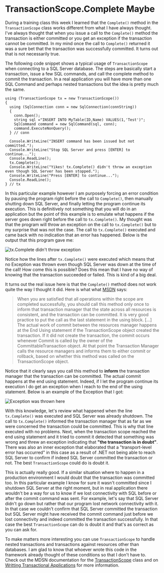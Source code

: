 # TransactionScope.Complete Maybe
During a training class this week I learned that the `Complete()` method in the `TransactionScope` class works different from what I have always thought. I've always thought that when you issue a call to the `Complete()` method the transaction is either committed or you get an exception if the transaction cannot be committed. In my mind once the call to `Complete()` returned it was a sure bet that the transaction was successfully committed. It turns out that is not necessarily true.

The following code snippet shows a typical usage of `TransactionScope` when connecting to a SQL Server database. The steps are basically start a transaction, issue a few SQL commands, and call the complete method to commit the transaction. In a real application you will have more than one SQL Command and perhaps nested transactions but the idea is pretty much the same.

```code
using (TransactionScope tx = new TransactionScope())
{
  using (SqlConnection conn = new SqlConnection(connString))
  {
    conn.Open();
    string sql ="INSERT INTO MyTable(ID,Name) VALUES(1,'Test')";
    SqlCommand command = new SqlCommand(sql, conn);
    command.ExecuteNonQuery();
  } // conn

  Console.WriteLine("INSERT command has been issued but not committed.");
  Console.WriteLine("Stop SQL Server and press [ENTER] to continue...");
  Console.ReadLine();
  tx.Complete();
  Console.WriteLine("Yikes! tx.Complete() didn't throw an exception even though SQL Server has been stopped.");
  Console.WriteLine("Press [ENTER] to continue...");
  Console.ReadLine();
} // tx
```

In this particular example however I am purposely forcing an error condition by pausing the program right before the call to `Complete()`, then manually shutting down SQL Server, and finally letting the program continue its execution. This is definitively not something that you will do in an application but the point of this example is to emulate what happens if the server goes down right before the call to `tx.Complete()`. My thought was that the program will throw an exception on the call to `tx.Complete()` but to my surprise that was not the case. The call to `tx.Complete()` executed and came back with no indication that an error has happened. Below is the output that this program gave me:

![tx.Complete didn't throw exception](https://hectorcorrea.com/images/txComplete.jpg)

Notice how the lines after `tx.Complete()` were executed which means that no Exception was thrown even though SQL Server was down at the time of the call! How come this is possible? Does this mean that I have no way of knowing that the transaction succeeded or failed. This is kind of a big deal.

It turns out the real issue here is that the `Complete()` method does not work quite the way I thought it did. Here is what what [MSDN](http://msdn.microsoft.com/en-us/library/system.transactions.transactionscope.complete.aspx) says:

> When you are satisfied that all operations within the scope are completed successfully, you should call this method only once to inform that transaction manager that the state across all resources is consistent, and the transaction can be committed. It is very good practice to put the call as the last statement in the using block. [...] The actual work of commit between the resources manager happens at the End Using statement if the TransactionScope object created the transaction. If it did not create the transaction, the commit occurs whenever Commit is called by the owner of the CommittableTransaction object. At that point the Transaction Manager calls the resource managers and informs them to either commit or rollback, based on whether this method was called on the TransactionScope object.

Notice that it clearly says you call this method to **inform** the transaction manager that the transaction can be committed. The actual commit happens at the end using statement. Indeed, if I let the program continue its execution I do get an exception when I reach to the end of the using statement. Below is an example of the Exception that I got:

![Exception was thrown here](https://hectorcorrea.com/images/txCompleteEx.jpg)

With this knowledge, let's review what happened when the line `tx.Complete()` was executed and SQL Server was already shutdown. The call to `tx.Complete()` informed the transaction manager that as far as we were concerned the transaction could be committed. This is why that line executed with no problems. Next, when the transaction scope reached the end using statement and it tried to commit it detected that something was wrong and threw an exception indicating that **"the transaction is in doubt"**. There was also an inner exception that elaborated that a "transport-level error has occurred" in this case as a result of .NET not being able to reach SQL Server to confirm if indeed SQL Server committed the transaction or not. The best `TransactionScope` could do is doubt it. 

This is actually really good. If a similar situation where to happen in a production environment I would doubt that the transaction was committed too. In this particular example I know for sure it wasn't committed since I shutdown SQL Server at the right moment, but in real application there wouldn't be a way for us to know if we lost connectivity with SQL before or after the commit command was sent. For example, let's say that SQL Server didn't go down but rather that our program lost network connectivity with it. In that case we couldn't confirm that SQL Server committed the transaction but SQL Server might have received the commit command just before we lost connectivity and indeed committed the transaction successfully. In that case the best `TransactionScope` can do is doubt it and that's as correct as you can ask for.

To make matters more interesting you can use `TransactionScope` to handle nested transactions and transactions against resources other than databases. I am glad to know that whoever wrote this code in the framework already thought of these conditions so that I don't have to. Check out the MDSN documentation for the [TransactionScope](http://msdn.microsoft.com/en-us/library/system.transactions.transactionscope.aspx) class and on [Writting Transactional Applications](http://msdn.microsoft.com/en-us/library/ms229973.aspx) for more information.
